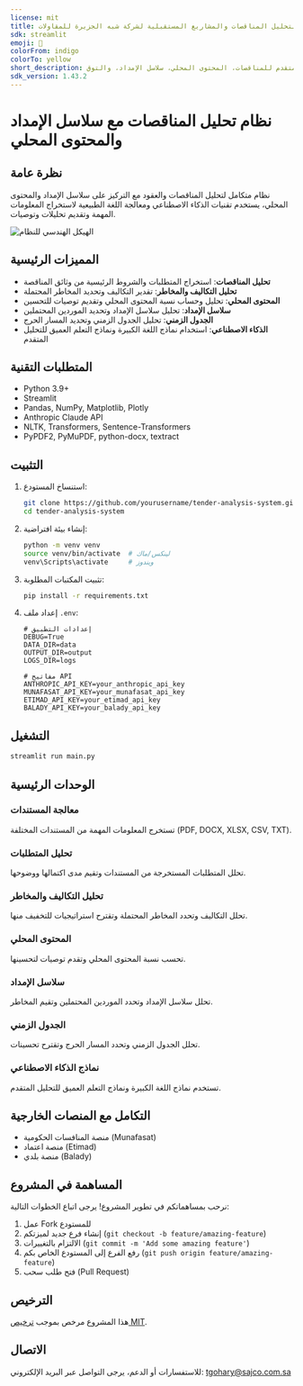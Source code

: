 ```yaml
---
license: mit
title: نظام متكامل لتحليل المناقصات والمشاريع المستقبلية لشركة شبه الجزيرة للمقاولات
sdk: streamlit
emoji: 🚀
colorFrom: indigo
colorTo: yellow
short_description: تحليل متقدم للمناقصات، المحتوى المحلي، سلاسل الإمداد، والتوق
sdk_version: 1.43.2
---
```

# نظام تحليل المناقصات مع سلاسل الإمداد والمحتوى المحلي

## نظرة عامة

نظام متكامل لتحليل المناقصات والعقود مع التركيز على سلاسل الإمداد والمحتوى المحلي، يستخدم تقنيات الذكاء الاصطناعي ومعالجة اللغة الطبيعية لاستخراج المعلومات المهمة وتقديم تحليلات وتوصيات.

![الهيكل الهندسي للنظام](docs/images/system-architecture.svg)

## المميزات الرئيسية

- **تحليل المناقصات**: استخراج المتطلبات والشروط الرئيسية من وثائق المناقصة
- **تحليل التكاليف والمخاطر**: تقدير التكاليف وتحديد المخاطر المحتملة
- **المحتوى المحلي**: تحليل وحساب نسبة المحتوى المحلي وتقديم توصيات للتحسين
- **سلاسل الإمداد**: تحليل سلاسل الإمداد وتحديد الموردين المحتملين
- **الجدول الزمني**: تحليل الجدول الزمني وتحديد المسار الحرج
- **الذكاء الاصطناعي**: استخدام نماذج اللغة الكبيرة ونماذج التعلم العميق للتحليل المتقدم

## المتطلبات التقنية

- Python 3.9+
- Streamlit
- Pandas, NumPy, Matplotlib, Plotly
- Anthropic Claude API
- NLTK, Transformers, Sentence-Transformers
- PyPDF2, PyMuPDF, python-docx, textract

## التثبيت

1. استنساخ المستودع:
   ```bash
   git clone https://github.com/yourusername/tender-analysis-system.git
   cd tender-analysis-system
   ```

2. إنشاء بيئة افتراضية:
   ```bash
   python -m venv venv
   source venv/bin/activate  # لينكس/ماك
   venv\Scripts\activate     # ويندوز
   ```

3. تثبيت المكتبات المطلوبة:
   ```bash
   pip install -r requirements.txt
   ```

4. إعداد ملف `.env`:
   ```
   # إعدادات التطبيق
   DEBUG=True
   DATA_DIR=data
   OUTPUT_DIR=output
   LOGS_DIR=logs

   # مفاتيح API
   ANTHROPIC_API_KEY=your_anthropic_api_key
   MUNAFASAT_API_KEY=your_munafasat_api_key
   ETIMAD_API_KEY=your_etimad_api_key
   BALADY_API_KEY=your_balady_api_key
   ```

## التشغيل

```bash
streamlit run main.py
```

## الوحدات الرئيسية

### معالجة المستندات

تستخرج المعلومات المهمة من المستندات المختلفة (PDF, DOCX, XLSX, CSV, TXT).

### تحليل المتطلبات

تحلل المتطلبات المستخرجة من المستندات وتقيم مدى اكتمالها ووضوحها.

### تحليل التكاليف والمخاطر

تحلل التكاليف وتحدد المخاطر المحتملة وتقترح استراتيجيات للتخفيف منها.

### المحتوى المحلي

تحسب نسبة المحتوى المحلي وتقدم توصيات لتحسينها.

### سلاسل الإمداد

تحلل سلاسل الإمداد وتحدد الموردين المحتملين وتقيم المخاطر.

### الجدول الزمني

تحلل الجدول الزمني وتحدد المسار الحرج وتقترح تحسينات.

### نماذج الذكاء الاصطناعي

تستخدم نماذج اللغة الكبيرة ونماذج التعلم العميق للتحليل المتقدم.

## التكامل مع المنصات الخارجية

- منصة المنافسات الحكومية (Munafasat)
- منصة اعتماد (Etimad)
- منصة بلدي (Balady)

## المساهمة في المشروع

نرحب بمساهماتكم في تطوير المشروع! يرجى اتباع الخطوات التالية:

1. عمل Fork للمستودع
2. إنشاء فرع جديد لميزتكم (`git checkout -b feature/amazing-feature`)
3. الالتزام بالتغييرات (`git commit -m 'Add some amazing feature'`)
4. رفع الفرع إلى المستودع الخاص بكم (`git push origin feature/amazing-feature`)
5. فتح طلب سحب (Pull Request)

## الترخيص

هذا المشروع مرخص بموجب [ترخيص MIT](LICENSE).

## الاتصال

للاستفسارات أو الدعم، يرجى التواصل عبر البريد الإلكتروني: tgohary@sajco.com.sa
